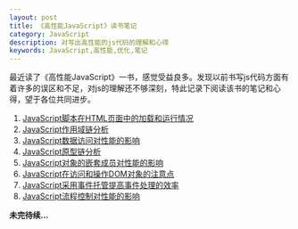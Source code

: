 ```yaml
---
layout: post
title: 《高性能JavaScript》读书笔记
category: JavaScript
description: 对写出高性能的js代码的理解和心得
keywords: JavaScript,高性能,优化,笔记
---
```


最近读了《高性能JavaScript》一书，感觉受益良多。发现以前书写js代码方面有着许多的误区和不足，对js的理解还不够深刻，特此记录下阅读该书的笔记和心得，望于各位共同进步。

1. [JavaScript脚本在HTML页面中的加载和运行情况](/2015/01/15/loading_and_execution.html)
2. [JavaScript作用域链分析](/2015/01/16/scope_chains.html)
3. [JavaScript数据访问对性能的影响](/2015/01/17/data_access.html)
4. [JavaScript原型链分析](/2015/01/19/prototype_chains.html)
5. [JavaScript对象的嵌套成员对性能的影响](/2015/01/20/nested_members.html)
6. [JavaScript在访问和操作DOM对象的注意点](/2015/01/22/dom_scripting.html)
7. [JavaScript采用事件托管提高事件处理的效率](/2015/01/23/event_delegation.html)
8. [JavaScript流程控制对性能的影响](algorithms_and_flow_control.html)


__未完待续...__
